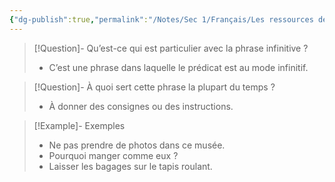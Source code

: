 ```yaml
---
{"dg-publish":true,"permalink":"/Notes/Sec 1/Français/Les ressources de la langue/La phrase/Des phrases à construction particuliaires/La phrase infinitive/"}
---
```



>[!Question]- Qu’est-ce qui est particulier avec la phrase infinitive ?
>- C’est une phrase dans laquelle le prédicat est au mode infinitif.

>[!Question]- À quoi sert cette phrase la plupart du temps ?
>- À donner des consignes ou des instructions.

>[!Example]- Exemples
>- Ne pas prendre de photos dans ce musée.
>- Pourquoi manger comme eux ?
>- Laisser les bagages sur le tapis roulant.